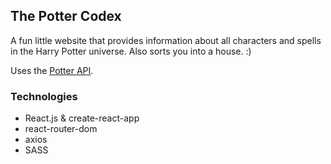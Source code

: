 ## The Potter Codex
A fun little website that provides information about all characters and spells in the Harry Potter universe. Also sorts you into a house. :)

Uses the [Potter API](https://www.potterapi.com/).

### Technologies
* React.js & create-react-app
* react-router-dom
* axios
* SASS